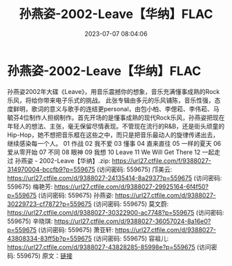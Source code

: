 ﻿---
title: 孙燕姿-2002-Leave【华纳】FLAC
date: 2023-07-07 08:04:06
categories: WAV车载音乐、镜像
tags: 华语中文
---
# 孙燕姿-2002-Leave【华纳】FLAC

孙燕姿2002年大碟《Leave》，用音乐震撼你的想象，音乐充满懂事成熟的Rock乐风，将给你带来电子乐式的挑战。
此张专辑由多元的乐风铺陈，音乐性强，态度鲜明，歌词的意义与歌手的连结更personal，由包小柏、李偲菘、李伟菘、马毓芬4位制作人担纲制作。首先开场的是懂事成熟的现代Rock乐风，孙燕姿把现在年轻人的想法、主张，毫无保留尽情表现。不管现在流行的R&B，还是街头顽童的Hip-Hop，她不想把音乐框在这些之中，而只是把音乐最动人的旋律传递出去，继续感染每一个人。
01 作战
02 我不爱
03 懂事
04 直来直往
05 一样的夏天
06 爱从零开始
07 不同
08 眼神
09 我想
10 Leave
11 We Will Get There
12 一起走过
孙燕姿 - 2002-Leave【华纳】.zip: https://url27.ctfile.com/f/9388027-314970004-bccfb9?p=559675
(访问密码: 559675)
邝美云: https://url27.ctfile.com/d/9388027-24135414-8a2937?p=559675
(访问密码: 559675)
梅艳芳: https://url27.ctfile.com/d/9388027-29925164-6f4f50?p=559675
(访问密码: 559675)
孙燕姿: https://url27.ctfile.com/d/9388027-30229723-cf7872?p=559675
(访问密码: 559675)
莫文蔚: https://url27.ctfile.com/d/9388027-30322900-ac7748?p=559675
(访问密码: 559675)
辛晓琪: https://url27.ctfile.com/d/9388027-36057024-8a16e0?p=559675
(访问密码: 559675)
萧亚轩: https://url27.ctfile.com/d/9388027-43808334-83ff5b?p=559675
(访问密码: 559675)
容祖儿: https://url27.ctfile.com/d/9388027-43828285-85998e?p=559675
(访问密码: 559675)
原文：[链接](https://blog.sina.com.cn/s/blog_1647c7e76010312lk.html)